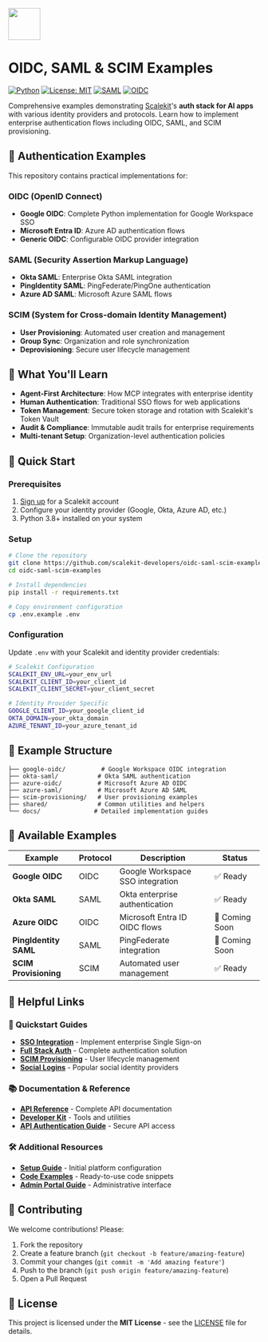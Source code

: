 <p align="left">
  <a href="https://scalekit.com" target="_blank" rel="noopener noreferrer">
    <picture>
      <img src="https://cdn.scalekit.cloud/v1/scalekit-logo-dark.svg" height="64">
    </picture>
  </a>
  <br/>
</p>

# OIDC, SAML & SCIM Examples

[![Python](https://img.shields.io/badge/Python-3.8+-blue?style=flat-square&logo=python)](https://www.python.org/)
[![License: MIT](https://img.shields.io/badge/License-MIT-yellow.svg)](https://opensource.org/licenses/MIT)
[![SAML](https://img.shields.io/badge/SAML-2.0-green?style=flat-square)](https://saml.xml.org/)
[![OIDC](https://img.shields.io/badge/OIDC-1.0-blue?style=flat-square)](https://openid.net/connect/)

Comprehensive examples demonstrating <a href="https://scalekit.com" target="_blank" rel="noopener noreferrer">Scalekit</a>'s **auth stack for AI apps** with various identity providers and protocols. Learn how to implement enterprise authentication flows including OIDC, SAML, and SCIM provisioning.

## 🔐 Authentication Examples

This repository contains practical implementations for:

### **OIDC (OpenID Connect)**
- **Google OIDC**: Complete Python implementation for Google Workspace SSO
- **Microsoft Entra ID**: Azure AD authentication flows
- **Generic OIDC**: Configurable OIDC provider integration

### **SAML (Security Assertion Markup Language)**  
- **Okta SAML**: Enterprise Okta SAML integration
- **PingIdentity SAML**: PingFederate/PingOne authentication
- **Azure AD SAML**: Microsoft Azure SAML flows

### **SCIM (System for Cross-domain Identity Management)**
- **User Provisioning**: Automated user creation and management
- **Group Sync**: Organization and role synchronization
- **Deprovisioning**: Secure user lifecycle management

## 🤖 What You'll Learn

- **Agent-First Architecture**: How MCP integrates with enterprise identity
- **Human Authentication**: Traditional SSO flows for web applications
- **Token Management**: Secure token storage and rotation with Scalekit's Token Vault
- **Audit & Compliance**: Immutable audit trails for enterprise requirements
- **Multi-tenant Setup**: Organization-level authentication policies

## 🚀 Quick Start

### Prerequisites

1. [Sign up](https://scalekit.com) for a Scalekit account
2. Configure your identity provider (Google, Okta, Azure AD, etc.)
3. Python 3.8+ installed on your system

### Setup

```bash
# Clone the repository
git clone https://github.com/scalekit-developers/oidc-saml-scim-examples.git
cd oidc-saml-scim-examples

# Install dependencies
pip install -r requirements.txt

# Copy environment configuration
cp .env.example .env
```

### Configuration

Update `.env` with your Scalekit and identity provider credentials:

```bash
# Scalekit Configuration
SCALEKIT_ENV_URL=your_env_url
SCALEKIT_CLIENT_ID=your_client_id
SCALEKIT_CLIENT_SECRET=your_client_secret

# Identity Provider Specific
GOOGLE_CLIENT_ID=your_google_client_id
OKTA_DOMAIN=your_okta_domain
AZURE_TENANT_ID=your_azure_tenant_id
```

## 📁 Example Structure

```
├── google-oidc/          # Google Workspace OIDC integration
├── okta-saml/           # Okta SAML authentication
├── azure-oidc/          # Microsoft Azure AD OIDC
├── azure-saml/          # Microsoft Azure AD SAML
├── scim-provisioning/   # User provisioning examples
├── shared/              # Common utilities and helpers
└── docs/               # Detailed implementation guides
```

## 🔧 Available Examples

| Example | Protocol | Description | Status |
|---------|----------|-------------|--------|
| **Google OIDC** | OIDC | Google Workspace SSO integration | ✅ Ready |
| **Okta SAML** | SAML | Okta enterprise authentication | ✅ Ready |
| **Azure OIDC** | OIDC | Microsoft Entra ID OIDC flows | 🚧 Coming Soon |
| **PingIdentity SAML** | SAML | PingFederate integration | 🚧 Coming Soon |
| **SCIM Provisioning** | SCIM | Automated user management | ✅ Ready |

## 🔗 Helpful Links

### 📖 Quickstart Guides
- [**SSO Integration**](https://docs.scalekit.com/sso/quickstart/) - Implement enterprise Single Sign-on
- [**Full Stack Auth**](https://docs.scalekit.com/fsa/quickstart/) - Complete authentication solution
- [**SCIM Provisioning**](https://docs.scalekit.com/directory/) - User lifecycle management
- [**Social Logins**](https://docs.scalekit.com/social-logins/quickstart/) - Popular social identity providers

### 📚 Documentation & Reference
- [**API Reference**](https://docs.scalekit.com/apis) - Complete API documentation
- [**Developer Kit**](https://docs.scalekit.com/dev-kit/) - Tools and utilities
- [**API Authentication Guide**](https://docs.scalekit.com/guides/authenticate-scalekit-api/) - Secure API access

### 🛠️ Additional Resources
- [**Setup Guide**](https://docs.scalekit.com/guides/setup-scalekit/) - Initial platform configuration
- [**Code Examples**](https://docs.scalekit.com/directory/code-examples/) - Ready-to-use code snippets
- [**Admin Portal Guide**](https://docs.scalekit.com/directory/guides/admin-portal/) - Administrative interface

## 🤝 Contributing

We welcome contributions! Please:

1. Fork the repository
2. Create a feature branch (`git checkout -b feature/amazing-feature`)
3. Commit your changes (`git commit -m 'Add amazing feature'`)
4. Push to the branch (`git push origin feature/amazing-feature`)
5. Open a Pull Request

## 📄 License

This project is licensed under the **MIT License** - see the [LICENSE](LICENSE) file for details.